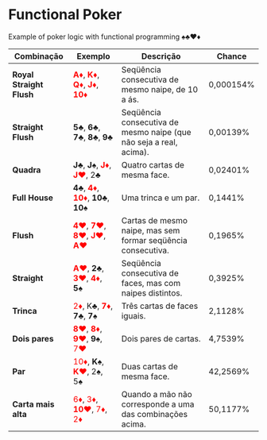 # Functional Poker

Example of poker logic with functional programming ♠️♣️♥️️♦️️

| Combinação | Exemplo | Descrição | Chance |
|---|---|---|---|
| **Royal Straight Flush** | <span style="color:red">**A♦️**</span>️, <span style="color:red">**K♦️**</span>️, <span style="color:red">**Q♦️**</span>️, <span style="color:red">**J♦️**</span>️, <span style="color:red">**10♦️**</span>️  | Seqüência consecutiva de mesmo naipe, de 10 a ás. | 0,000154% |
| **Straight Flush** | **5♣️**, **6♣️**,️ **7♣️**,️ **8♣️**, **9♣️**  | Seqüência consecutiva de mesmo naipe (que não seja a real, acima). | 0,00139% |
| **Quadra** | **J♣️**, **J♠️**,️ <span style="color:red">**J♦️**</span>️,️ <span style="color:red">**J♥️**</span>️, 2♣️️  | Quatro cartas de mesma face. | 0,02401% |
| **Full House** | **4♣️**, <span style="color:red">**4♦️**</span>️,️ <span style="color:red">**10♦️**</span>️, **10♣️️**, **10♠️**  | Uma trinca e um par. | 0,1441% |
| **Flush** | <span style="color:red">**4♥️**</span>️, <span style="color:red">**7♥️**</span>️,️ <span style="color:red">**8♥️**</span>️, <span style="color:red">**J♥️**</span>️, <span style="color:red">**A♥️**</span>️ | Cartas de mesmo naipe, mas sem formar seqüência consecutiva. | 0,1965% |
| **Straight** | <span style="color:red">**A♥️**</span>️, **2♣️**,️ <span style="color:red">**3♥️**</span>️, <span style="color:red">**4♦️**</span>️, **5♠️**  | Seqüência consecutiva de faces, mas com naipes distintos. | 0,3925% |
| **Trinca** | <span style="color:red">2♦️</span>️, K♣️,️ <span style="color:red">**7♦️**</span>️, **7♣️**, **7♠️**  | Três cartas de faces iguais. | 2,1128% |
| **Dois pares** | <span style="color:red">**8♥️**</span>️,️ <span style="color:red">**8♦️**</span>️, <span style="color:red">**9♥️**</span>️, **9♠️**, <span style="color:red">7♥️</span>️  | Dois pares de cartas. | 4,7539% |
| **Par** | <span style="color:red">10♦️</span>️,️ **K♠️**, <span style="color:red">**K♥️**</span>️, 2♠️, 5♠️  | Duas cartas de mesma face. | 42,2569% |
| **Carta mais alta** | <span style="color:red">6♦️</span>️, <span style="color:red">3♦️</span>️, <span style="color:red">**10♥️**</span>️,️ <span style="color:red">7♦️</span>️, <span style="color:red">2♦️</span>️  | Quando a mão não corresponde a uma das combinações acima. | 50,1177% |
